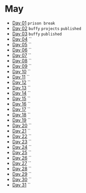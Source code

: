 # May

- [Day 01](05-01-2016.md) `prison break`
- [Day 02](05-02-2016.md) `buffy` `projects` `published`
- [Day 03](05-03-2016.md) `buffy` `published`
- [Day 04](05-04-2016.md) ``
- [Day 05](05-05-2016.md) ``
- [Day 06](05-06-2016.md) ``
- [Day 07](05-07-2016.md) ``
- [Day 08](05-08-2016.md) ``
- [Day 09](05-09-2016.md) ``
- [Day 10](05-10-2016.md) ``
- [Day 11](05-11-2016.md) ``
- [Day 12](05-12-2016.md) ``
- [Day 13](05-13-2016.md) ``
- [Day 14](05-14-2016.md) ``
- [Day 15](05-15-2016.md) ``
- [Day 16](05-16-2016.md) ``
- [Day 17](05-17-2016.md) ``
- [Day 18](05-18-2016.md) ``
- [Day 19](05-19-2016.md) ``
- [Day 20](05-20-2016.md) ``
- [Day 21](05-21-2016.md) ``
- [Day 22](05-22-2016.md) ``
- [Day 23](05-23-2016.md) ``
- [Day 24](05-24-2016.md) ``
- [Day 25](05-25-2016.md) ``
- [Day 26](05-26-2016.md) ``
- [Day 27](05-27-2016.md) ``
- [Day 28](05-28-2016.md) ``
- [Day 29](05-29-2016.md) ``
- [Day 30](05-30-2016.md) ``
- [Day 31](05-31-2016.md) ``
